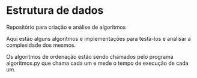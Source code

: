 # Estrutura de dados
Repositório para criação e análise de algoritmos

Aqui estão alguns algoritmos e implementações para
testá-los e analisar a complexidade dos mesmos.

Os algoritmos de ordenação estão sendo chamados pelo
programa algoritmos.py que chama cada um e mede o tempo
de execução de cada um.

